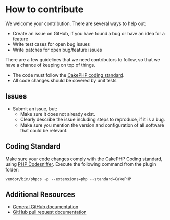 # How to contribute

We welcome your contribution. There are several ways to help out:

* Create an issue on GitHub,
if you have found a bug or have an idea for a feature
* Write test cases for open bug issues
* Write patches for open bug/feature issues

There are a few guidelines that we need contributors to follow, so that we have a
chance of keeping on top of things.

* The code must follow the [CakePHP coding standard](http://book.cakephp.org/2.0/en/contributing/cakephp-coding-conventions.html).
* All code changes should be covered by unit tests

## Issues

* Submit an issue, but:
  * Make sure it does not already exist.
  * Clearly describe the issue including steps to reproduce, if it is a bug.
  * Make sure you mention the version and configuration of all software that could be relevant.

## Coding Standard

Make sure your code changes comply with the CakePHP Coding standard,
using [PHP Codesniffer](https://github.com/squizlabs/PHP_CodeSniffer).
Execute the following command from the plugin folder:

    vendor/bin/phpcs -p --extensions=php --standard=CakePHP 

## Additional Resources

* [General GitHub documentation](https://help.github.com/)
* [GitHub pull request documentation](https://help.github.com/send-pull-requests/)